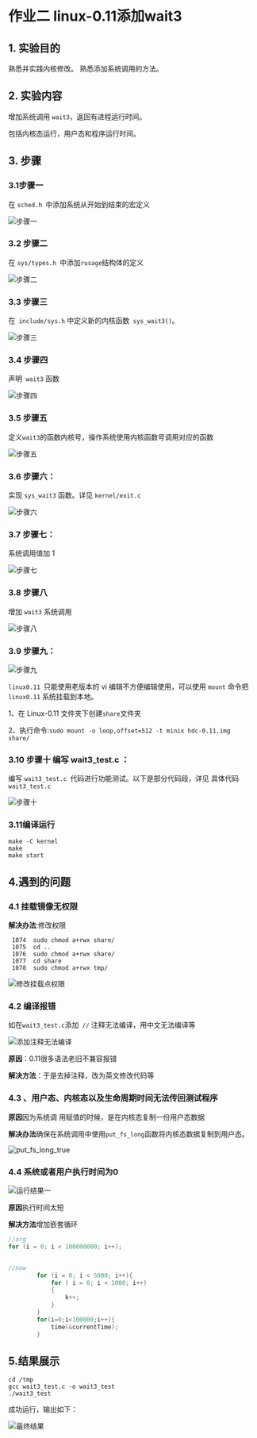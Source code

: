 

# 作业二 linux-0.11添加wait3



## 1. 实验目的

熟悉并实践内核修改。 熟悉添加系统调用的方法。 

## 2. 实验内容 

增加系统调用 `wait3`，返回有进程运行时间。 

包括内核态运行，用户态和程序运行时间。

## 3. 步骤

### 3.1步骤一

在 `sched.h `中添加系统从开始到结束的宏定义

![步骤一](images/步骤一.png)



### 3.2 步骤二

在 `sys/types.h `中添加` rusage `结构体的定义

![步骤二](images/步骤二.png)

### 3.3 步骤三

在` include/sys.h` 中定义新的内核函数` sys_wait3()`。

![步骤三](images/步骤三.png)

### 3.4 步骤四

声明` wait3` 函数

![步骤四](images/步骤四.png)

### 3.5 步骤五

定义` wait3 `的函数内核号，操作系统使用内核函数号调用对应的函数

![步骤五](images/步骤五.png)

### 3.6 步骤六：

实现 `sys_wait3` 函数。详见 `kernel/exit.c`

![步骤六](images/步骤六.png)



### 3.7 步骤七：

系统调用值加 1

![步骤七](images/步骤七.png)



###  3.8 步骤八

增加 `wait3` 系统调用

 ![步骤八](images/步骤八.png)



### 3.9 步骤九：



![步骤九](images/步骤九.png)



`linux0.11 `只能使用老版本的 vi 编辑不方便编辑使用，可以使用 `mount` 命令把` linux0.11` 系统挂载到本地。

 1、在 Linux-0.11 文件夹下创建` share `文件夹

 2、执行命令:`sudo mount -o loop,offset=512 -t minix hdc-0.11.img  share/`



### 3.10 步骤十 编写 wait3_test.c ：

编写 `wait3_test.c `代码进行功能测试。以下是部分代码段，详见 具体代码` wait3_test.c`

![步骤十](images/步骤十.png)

### 3.11编译运行

```shell
make -C kernel
make
make start
```

## 4.遇到的问题



### 4.1 挂载镜像无权限

**解决办法**:修改权限

```
 1074  sudo chmod a+rwx share/
 1075  cd ..
 1076  sudo chmod a+rwx share/
 1077  cd share
 1078  sudo chmod a+rwx tmp/
```

![修改挂载点权限](images/修改挂载点权限.png)

### 4.2 编译报错

如在`wait3_test.c`添加` //` 注释无法编译，用中文无法编译等

![添加注释无法编译](images/添加注释无法编译.png)

**原因**：0.11很多语法老旧不兼容报错

**解决方法**：于是去掉注释，改为英文修改代码等

### 4.3 、用户态、内核态以及生命周期时间无法传回测试程序

**原因**因为系统调 用赋值的时候，是在内核态复制一份用户态数据

**解决办法**确保在系统调用中使用`put_fs_long`函数将内核态数据复制到用户态。

![put_fs_long_true](images/put_fs_long_true.png)



### 4.4 系统或者用户执行时间为0

![运行结果一](images/运行结果一.png)

**原因**执行时间太短

**解决方法**增加嵌套循环

```c++
//org     
for (i = 0; i < 100000000; i++); 


//now
		for (i = 0; i < 5000; i++){
            for ( i = 0; i < 1000; i++)
            {
                k++;
            }
        }
        for(i=0;i<100000;i++){
            time(&currentTime);
        }
```





## 5.结果展示

```shell
cd /tmp
gcc wait3_test.c -o wait3_test
./wait3_test
```

成功运行，输出如下：

![最终结果](images/最终结果.png)





